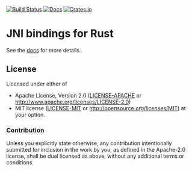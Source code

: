 [![Build Status](https://travis-ci.org/prevoty/jni-rs.svg?branch=develop)](https://travis-ci.org/prevoty/jni-rs)
[![Docs](https://docs.rs/mio/badge.svg)](https://docs.rs/jni)
[![Crates.io](https://img.shields.io/crates/v/jni.svg)](https://crates.io/crates/jni)

# JNI bindings for Rust

See the [docs](https://docs.rs/jni) for more details.

## License

Licensed under either of

 * Apache License, Version 2.0 ([LICENSE-APACHE](LICENSE-APACHE) or http://www.apache.org/licenses/LICENSE-2.0)
 * MIT license ([LICENSE-MIT](LICENSE-MIT) or http://opensource.org/licenses/MIT)
at your option.

### Contribution

Unless you explicitly state otherwise, any contribution intentionally
submitted for inclusion in the work by you, as defined in the
Apache-2.0 license, shall be dual licensed as above, without any
additional terms or conditions.
